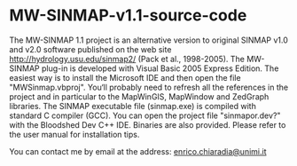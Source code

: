 MW-SINMAP-v1.1-source-code
==========================

The MW-SINMAP 1.1 project is an alternative version to original SINMAP v1.0 and v2.0 software published on the web site http://hydrology.usu.edu/sinmap2/ (Pack et al., 1998-2005).
The MW-SINMAP plug-in is developed with Visual Basic 2005 Express Edition.
The easiest way is to install the Microsoft IDE and then open the file "MWSinmap.vbproj". You‘ll probably need to refresh all the references in the project and in particular to the MapWinGIS, MapWindow and ZedGraph libraries.
The SINMAP executable file (sinmap.exe) is compiled with standard C compiler (GCC). You can open the project file "sinmapor.dev?" with the Bloodshed Dev C++ IDE.
Binaries are also provided. Please refer to the user manual for installation tips.

You can contact me by email at the address: enrico.chiaradia@unimi.it

